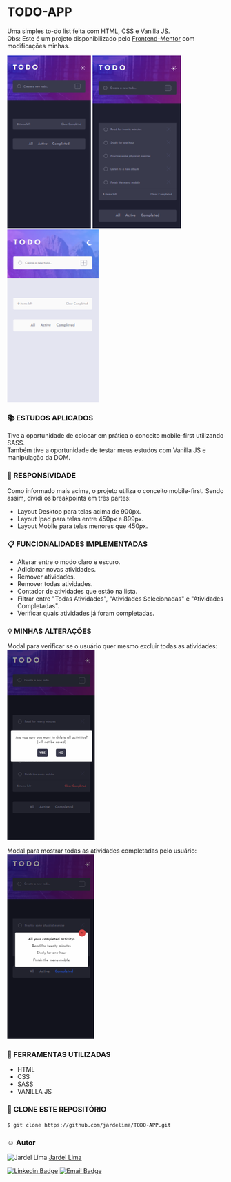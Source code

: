 # TODO-APP
Uma simples to-do list feita com HTML, CSS e Vanilla JS.<br>
Obs: Este é um projeto disponibilizado pelo <a href="https://www.frontendmentor.io/solutions">Frontend-Mentor</a> com modificações minhas.<br>

<img src="https://github.com/jardelima/TODO-APP/blob/master/images/Layout%20Mobile.PNG" height="400px"/> <img src="https://github.com/jardelima/TODO-APP/blob/master/images/Layout%20Mobile%202.PNG" height="400px"/> <img src="https://github.com/jardelima/TODO-APP/blob/master/images/Layout%20Mobile%20Light.PNG" height="400px"/>

### :books: ESTUDOS APLICADOS
Tive a oportunidade de colocar em prática o conceito mobile-first utilizando SASS.<br>
Também tive a oportunidade de testar meus estudos com Vanilla JS e manipulação da DOM.

### :iphone: RESPONSIVIDADE
Como informado mais acima, o projeto utiliza o conceito mobile-first. Sendo assim, dividi os breakpoints em três partes:
- Layout Desktop para telas acima de 900px.
- Layout Ipad para telas entre 450px e 899px.
- Layout Mobile para telas menores que 450px.

### :clipboard: FUNCIONALIDADES IMPLEMENTADAS
- Alterar entre o modo claro e escuro.
- Adicionar novas atividades.
- Remover atividades.
- Remover todas atividades.
- Contador de atividades que estão na lista.
- Filtrar entre "Todas Atividades", "Atividades Selecionadas" e "Atividades Completadas".
- Verificar quais atividades já foram completadas.

### :bulb: MINHAS ALTERAÇÕES
Modal para verificar se o usuário quer mesmo excluir todas as atividades:<br>
<img src="https://github.com/jardelima/TODO-APP/blob/master/images/Modal%20Clear%20Completed.PNG" />

Modal para mostrar todas as atividades completadas pelo usuário:<br>
<img src="https://github.com/jardelima/TODO-APP/blob/master/images/Modal%20Completed.PNG"/>

### :wrench: FERRAMENTAS UTILIZADAS
- HTML
- CSS
- SASS
- VANILLA JS

### :repeat: CLONE ESTE REPOSITÓRIO
` $ git clone https://github.com/jardelima/TODO-APP.git `

### :relaxed: Autor 
<img src="https://github.com/jardelima.png" alt="Jardel Lima" width="70" height="70"/>
<a href="https://github.com/jardelima">Jardel Lima</a>

[![Linkedin Badge](https://img.shields.io/badge/-LinkedIn-blue?style=flat-square&logo=Linkedin&logoColor=white&link=https://www.linkedin.com/in/jardel-lima-040b30164/)](https://www.linkedin.com/in/jardel-lima-040b30164/) 
[![Email Badge](https://img.shields.io/badge/-Email-red?style=flat-square&logo=Gmail&logoColor=white&link=https://www.gmail.com)](mailto:prof_jardel@hotmail.com)

